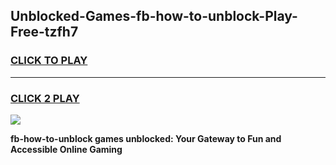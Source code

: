 
## Unblocked-Games-fb-how-to-unblock-Play-Free-tzfh7
<h3>
<a href="https://premium76.site?title=fb-how-to-unblock&ref=10A">CLICK TO PLAY</a></h3>
<hr>

<h3>
<a href="https://premium76.site?title=fb-how-to-unblock&ref=10A">CLICK 2 PLAY</a>
  
</h3>

<a href="https://premium76.site?title=fb-how-to-unblock&ref=10A"><img src="https://clearcache.store/games.png"></a>


**fb-how-to-unblock games unblocked: Your Gateway to Fun and Accessible Online Gaming**
